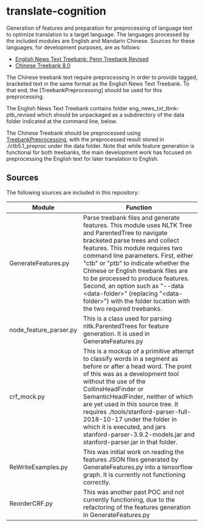 # translate-cognition

Generation of features and preparation for preprocessing of language text to optimize translation to a target language. The languages processed by the included modules are English and Mandarin Chinese. Sources for these languages, for development purposes, are as follows:

- [English News Text Treebank: Penn Treebank Revised](https://catalog.ldc.upenn.edu/LDC2015T13)
- [Chinese Treebank 8.0](https://catalog.ldc.upenn.edu/LDC2013T21)

The Chinese treebank text require preprocessing in order to provide tagged, bracketed text in the same format as the English News Text Treebank. To that end, the [TreebankPreprocessing] should be used for this preprocessing.

The English News Text Treebank contains folder eng\_news\_txt\_tbnk-ptb\_revised which should be unpackaged as a subdirectory of the data folder indicated at the command line, below.

The Chinese Treebank should be preprocessed using [TreebankPreprocessing](https://github.com/hankcs/TreebankPreprocessing), with the preprocessed result stored in ./ctb5.1\_preproc under the data folder. Note that while feature generation is functional for both treebanks, the main development work has focused on preprocessing the English text for later translation to English.


## Sources

The following sources are included in this repository:

| Module | Function |
| ------ | -------- |
| GenerateFeatures.py | Parse treebank files and generate features. This module uses NLTK Tree and ParentedTree to navigate bracketed parse trees and collect features. This module requires two command line parameters. First, either "ctb" or "ptb" to indicate whether the Chinese or English treebank files are to be processed to produce features. Second, an option such as "--data \<data-folder\>" (replacing "\<data-folder\>") with the folder location with the two required treebanks. |
| node\_feature\_parser.py | This is a class used for parsing nltk.ParentedTrees for feature generation. It is used in GenerateFeatures.py |
| crf\_mock.py | This is a mockup of a primitive attempt to classify words in a segment as before or after a head word. The point of this was as a development tool without the use of the CollinsHeadFinder or SemanticHeadFinder, neither of which are yet used in this source tree. It requires ./tools/stanford-parser-full-2018-10-17 under the folder in which it is executed, and jars stanford-parser-3.9.2-models.jar and stanford-parser.jar in that folder. |
|ReWriteExamples.py | This was initial work on reading the features JSON files generated by GenerateFeatures.py into a tensorflow graph. It is currently not functioning correctly. |
| ReorderCRF.py | This was another past POC and not currently functioning, due to the refactoring of the features generation in GenerateFeatures.py |

 






